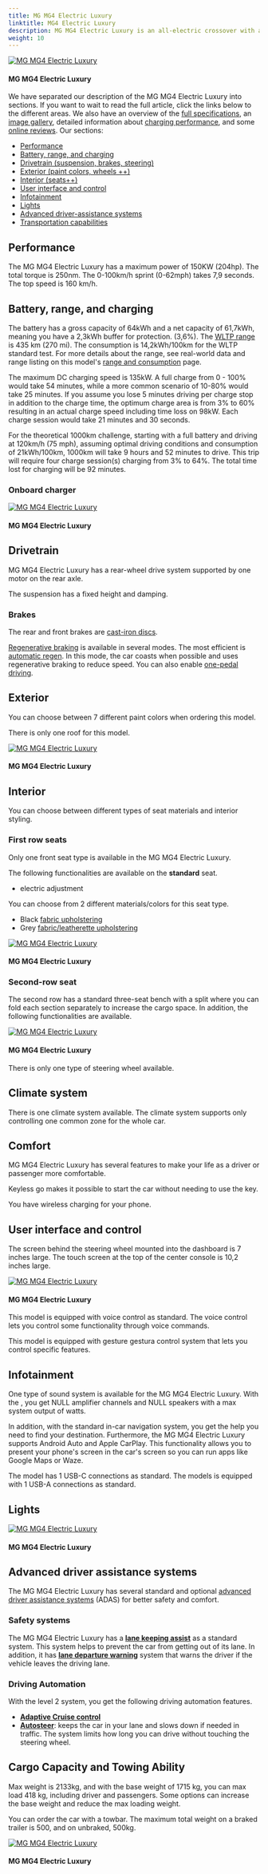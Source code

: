 ```yaml
---
title: MG MG4 Electric Luxury
linktitle: MG4 Electric Luxury
description: MG MG4 Electric Luxury is an all-electric crossover with a WLTP range of up to 435 km (270 miles). EVKX.net have all the details. 
weight: 10
---
```

<!-- markdownlint-disable MD033 -->



<figur>
<a href="https://media.evkx.net/multimedia/models/mg/mg4/mg4_electric_luxury/main_1.jpg">
<img src="https://media.evkx.net/multimedia/models/mg/mg4/mg4_electric_luxury/main_1_st.jpg" alt="MG MG4 Electric Luxury" title="MG MG4 Electric Luxury">
</a>
<figcaption><h4>MG MG4 Electric Luxury</h4></figcaption></figur>

We have separated our description of the MG MG4 Electric Luxury into sections. If you want to wait to read the full article, click the links below to the different areas. We also have an overview of the [full specifications](specifications), an [image gallery](gallery), detailed information about [charging performance](chargingcurve), and some [online reviews](reviews). Our sections:

- [Performance](#performance)
- [Battery, range, and charging](#battery-range-and-charging)
- [Drivetrain (suspension, brakes, steering)](#drivetrain)
- [Exterior (paint colors, wheels ++)](#exterior)
- [Interior (seats++)](#interior)
- [User interface and control](#user-interface-and-control)
- [Infotainment](#infotainment)
- [Lights](#lights)
- [Advanced driver-assistance systems](#advanced-driver-assistance-systems)
- [Transportation capabilities](#transportation-capabilities)


## Performance

The MG MG4 Electric Luxury has a maximum power of 150KW (204hp). The total torque is 250nm. The 0-100km/h sprint (0-62mph) takes 7,9 seconds. The top speed is 160 km/h. 

## Battery, range, and charging

The battery has a gross capacity of 64kWh and a net capacity of 61,7kWh, meaning you have a 2,3kWh buffer for protection. (3,6%).  The [WLTP range](../../../../guides/understandingrange/wltp) is 435 km (270 mi).   The consumption is 14,2kWh/100km for the WLTP standard test. For more details about the range, see real-world data and range listing on this model's [range and consumption](rangeandconsumption/) page. 

The maximum DC charging speed is 135kW. A full charge from 0 - 100% would take 54 minutes, while a more common scenario of 10-80% would take 25 minutes. If you assume you lose 5 minutes driving per charge stop in addition to the charge time, the optimum charge area is from 3% to 60% resulting in an actual charge speed including time loss on 98kW. Each charge session would take 21 minutes and 30 seconds. 

For the theoretical 1000km challenge, starting with a full battery and driving at 120km/h (75 mph), assuming optimal driving conditions and consumption of 21kWh/100km, 1000km will take 9 hours and 52 minutes to drive. This trip will require four charge session(s) charging from 3% to 64%. The total time lost for charging will be 92 minutes.   
### Onboard charger




<figur>
<a href="https://media.evkx.net/multimedia/models/mg/mg4/mg4_electric_luxury/charging_1.jpg">
<img src="https://media.evkx.net/multimedia/models/mg/mg4/mg4_electric_luxury/charging_1_st.jpg" alt="MG MG4 Electric Luxury" title="MG MG4 Electric Luxury">
</a>
<figcaption><h4>MG MG4 Electric Luxury</h4></figcaption></figur>


## Drivetrain

MG MG4 Electric Luxury has a rear-wheel drive system supported by one motor on the rear axle. 

The  suspension has a fixed height and damping. 

### Brakes

The rear and front brakes are [cast-iron discs](../../../../technology/brakes/#disc-brakes). 

[Regenerative braking](../../../../technology/regen/) is available in several modes. The most efficient is [automatic regen](../../../../technology/regen/#automatic-regen-adaptive). In this mode, the car coasts when possible and uses regenerative braking to reduce speed. You can also enable [one-pedal driving](../../../../technology/regen/#one-pedal-driving). 

## Exterior

You can choose between 7 different paint colors when ordering this model. 



There is only one roof for this model. 


<figur>
<a href="https://media.evkx.net/multimedia/models/mg/mg4/mg4_electric_luxury/exterior_1.jpg">
<img src="https://media.evkx.net/multimedia/models/mg/mg4/mg4_electric_luxury/exterior_1_st.jpg" alt="MG MG4 Electric Luxury" title="MG MG4 Electric Luxury">
</a>
<figcaption><h4>MG MG4 Electric Luxury</h4></figcaption></figur>


## Interior

You can choose between different types of seat materials and interior styling. 

### First row seats

Only one front seat type is available in the MG MG4 Electric Luxury. 

The following functionalities are available on the **standard** seat. 

- electric adjustment 

You can choose from 2 different materials/colors for this seat type. 
- Black [fabric upholstering](../../../../technology/seats/materials/#fabric)
- Grey [fabric/leatherette upholstering](../../../../technology/seats/materials/#fabric)




<figur>
<a href="https://media.evkx.net/multimedia/models/mg/mg4/mg4_electric_luxury/frontseats_1.jpg">
<img src="https://media.evkx.net/multimedia/models/mg/mg4/mg4_electric_luxury/frontseats_1_st.jpg" alt="MG MG4 Electric Luxury" title="MG MG4 Electric Luxury">
</a>
<figcaption><h4>MG MG4 Electric Luxury</h4></figcaption></figur>


### Second-row seat



The second row has a standard three-seat bench with a  split where you can fold each section separately to increase the cargo space.  In addition, the following functionalities are available. 



<figur>
<a href="https://media.evkx.net/multimedia/models/mg/mg4/mg4_electric_luxury/secondrowseats_1.jpg">
<img src="https://media.evkx.net/multimedia/models/mg/mg4/mg4_electric_luxury/secondrowseats_1_st.jpg" alt="MG MG4 Electric Luxury" title="MG MG4 Electric Luxury">
</a>
<figcaption><h4>MG MG4 Electric Luxury</h4></figcaption></figur>


There is only one type of steering wheel available. 

## Climate system

There is one climate system available. The  climate system supports only controlling one common zone for the whole car. 

## Comfort

MG MG4 Electric Luxury has several features to make your life as a driver or passenger more comfortable. 

Keyless go makes it possible to start the car without needing to use the key. 

You have wireless charging for your phone.  

## User interface and control

The  screen behind the steering wheel mounted into the dashboard is 7 inches large. The touch screen at the top of the center console is 10,2 inches large. 


<figur>
<a href="https://media.evkx.net/multimedia/models/mg/mg4/mg4_electric_luxury/screens_1.jpg">
<img src="https://media.evkx.net/multimedia/models/mg/mg4/mg4_electric_luxury/screens_1_st.jpg" alt="MG MG4 Electric Luxury" title="MG MG4 Electric Luxury">
</a>
<figcaption><h4>MG MG4 Electric Luxury</h4></figcaption></figur>


This model is equipped with voice control as standard. The voice control lets you control some functionality through voice commands. 

This model is equipped with gesture gestura control system that lets you control specific features. 

## Infotainment

One type of sound system is available for the MG MG4 Electric Luxury. With the , you get NULL amplifier channels and NULL speakers with a max system output of  watts. 

In addition, with the standard in-car navigation system, you get the help you need to find your destination. Furthermore, the MG MG4 Electric Luxury supports Android Auto and Apple CarPlay. This functionality allows you to present your phone's screen in the car's screen so you can run apps like Google Maps or Waze. 

The model has 1 USB-C connections as standard. The models is equipped with 1 USB-A connections as standard. 
## Lights




<figur>
<a href="https://media.evkx.net/multimedia/models/mg/mg4/mg4_electric_luxury/headlights_1.jpg">
<img src="https://media.evkx.net/multimedia/models/mg/mg4/mg4_electric_luxury/headlights_1_st.jpg" alt="MG MG4 Electric Luxury" title="MG MG4 Electric Luxury">
</a>
<figcaption><h4>MG MG4 Electric Luxury</h4></figcaption></figur>

## Advanced driver assistance systems

The MG MG4 Electric Luxury has several standard and optional [advanced driver assistance systems](../../../../technology/driverassistance/)  (ADAS) for better safety and comfort.
### Safety systems



The MG MG4 Electric Luxury has a [**lane keeping assist**](../../../../technology/driverassistance/lanekeepingassist/)  as a standard system. This system helps to prevent the car from getting out of its lane. In addition, it has [**lane departure warning**](../../../../technology/driverassistance/lanedeparturewarning/) system that warns the driver if the vehicle leaves the driving lane.

### Driving Automation



With the   level 2 system, you get the following driving automation features. 
- [**Adaptive Cruise control**](../../../../technology/driverassistance/adaptivecruisecontrol/) 
- [**Autosteer**](../../../../technology/driverassistance/autosteer/): keeps the car in your lane and slows down if needed in traffic. The system limits how long you can drive without touching the steering wheel. 


## Cargo Capacity and Towing Ability

Max weight is 2133kg, and with the base weight of 1715 kg, you can max load 418 kg, including driver and passengers. Some options can increase the base weight and reduce the max loading weight. 

You can order the car with a towbar. The maximum total weight on a braked trailer is 500, and on unbraked, 500kg. 


<figur>
<a href="https://media.evkx.net/multimedia/models/mg/mg4/mg4_electric_luxury/trunk_1.jpg">
<img src="https://media.evkx.net/multimedia/models/mg/mg4/mg4_electric_luxury/trunk_1_st.jpg" alt="MG MG4 Electric Luxury" title="MG MG4 Electric Luxury">
</a>
<figcaption><h4>MG MG4 Electric Luxury</h4></figcaption></figur>
